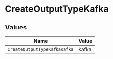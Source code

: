 # CreateOutputTypeKafka


## Values

| Name                         | Value                        |
| ---------------------------- | ---------------------------- |
| `CreateOutputTypeKafkaKafka` | kafka                        |